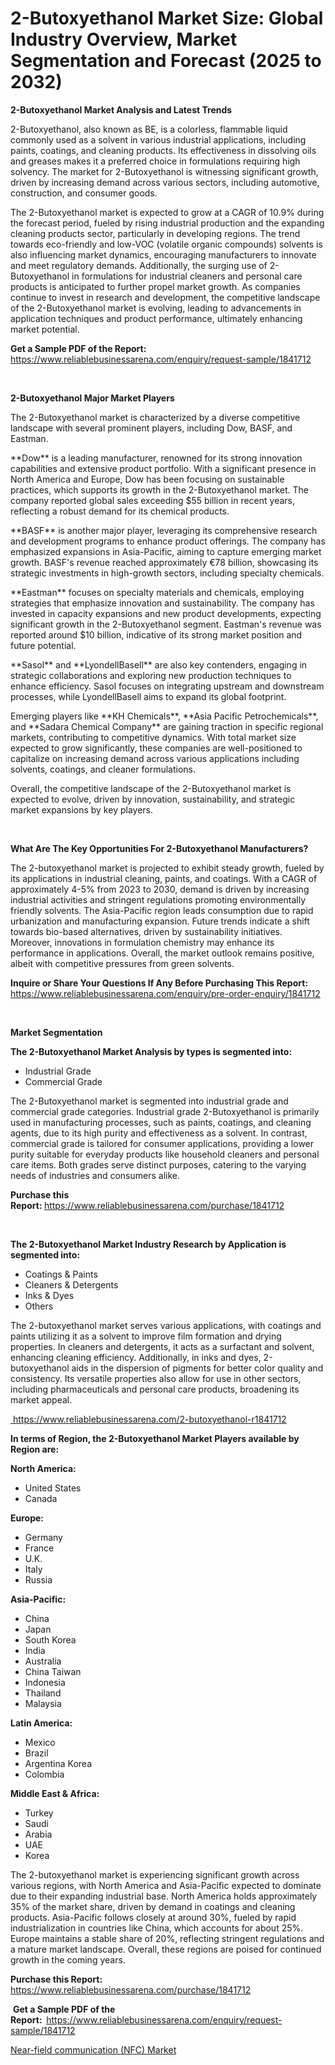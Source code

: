<p><h1>2-Butoxyethanol Market Size: Global Industry Overview, Market Segmentation and Forecast (2025 to 2032)</h1></p><p><strong>2-Butoxyethanol Market Analysis and Latest Trends</strong></p>
<p><p>2-Butoxyethanol, also known as BE, is a colorless, flammable liquid commonly used as a solvent in various industrial applications, including paints, coatings, and cleaning products. Its effectiveness in dissolving oils and greases makes it a preferred choice in formulations requiring high solvency. The market for 2-Butoxyethanol is witnessing significant growth, driven by increasing demand across various sectors, including automotive, construction, and consumer goods.</p><p>The 2-Butoxyethanol market is expected to grow at a CAGR of 10.9% during the forecast period, fueled by rising industrial production and the expanding cleaning products sector, particularly in developing regions. The trend towards eco-friendly and low-VOC (volatile organic compounds) solvents is also influencing market dynamics, encouraging manufacturers to innovate and meet regulatory demands. Additionally, the surging use of 2-Butoxyethanol in formulations for industrial cleaners and personal care products is anticipated to further propel market growth. As companies continue to invest in research and development, the competitive landscape of the 2-Butoxyethanol market is evolving, leading to advancements in application techniques and product performance, ultimately enhancing market potential.</p></p>
<p><strong>Get a Sample PDF of the Report:&nbsp;</strong> <a href="https://www.reliablebusinessarena.com/enquiry/request-sample/1841712?utm_campaign=2175&utm_medium=2&utm_source=Github&utm_content=ia&utm_term=26032025&utm_id=2-butoxyethanol">https://www.reliablebusinessarena.com/enquiry/request-sample/1841712</a></p>
<p>&nbsp;</p>
<p><strong>2-Butoxyethanol Major Market Players</strong></p>
<p><p>The 2-Butoxyethanol market is characterized by a diverse competitive landscape with several prominent players, including Dow, BASF, and Eastman. </p><p>**Dow** is a leading manufacturer, renowned for its strong innovation capabilities and extensive product portfolio. With a significant presence in North America and Europe, Dow has been focusing on sustainable practices, which supports its growth in the 2-Butoxyethanol market. The company reported global sales exceeding $55 billion in recent years, reflecting a robust demand for its chemical products.</p><p>**BASF** is another major player, leveraging its comprehensive research and development programs to enhance product offerings. The company has emphasized expansions in Asia-Pacific, aiming to capture emerging market growth. BASF's revenue reached approximately €78 billion, showcasing its strategic investments in high-growth sectors, including specialty chemicals.</p><p>**Eastman** focuses on specialty materials and chemicals, employing strategies that emphasize innovation and sustainability. The company has invested in capacity expansions and new product developments, expecting significant growth in the 2-Butoxyethanol segment. Eastman's revenue was reported around $10 billion, indicative of its strong market position and future potential.</p><p>**Sasol** and **LyondellBasell** are also key contenders, engaging in strategic collaborations and exploring new production techniques to enhance efficiency. Sasol focuses on integrating upstream and downstream processes, while LyondellBasell aims to expand its global footprint.</p><p>Emerging players like **KH Chemicals**, **Asia Pacific Petrochemicals**, and **Sadara Chemical Company** are gaining traction in specific regional markets, contributing to competitive dynamics. With total market size expected to grow significantly, these companies are well-positioned to capitalize on increasing demand across various applications including solvents, coatings, and cleaner formulations. </p><p>Overall, the competitive landscape of the 2-Butoxyethanol market is expected to evolve, driven by innovation, sustainability, and strategic market expansions by key players.</p></p>
<p>&nbsp;</p>
<p><strong>What Are The Key Opportunities For 2-Butoxyethanol Manufacturers?</strong></p>
<p><p>The 2-butoxyethanol market is projected to exhibit steady growth, fueled by its applications in industrial cleaning, paints, and coatings. With a CAGR of approximately 4-5% from 2023 to 2030, demand is driven by increasing industrial activities and stringent regulations promoting environmentally friendly solvents. The Asia-Pacific region leads consumption due to rapid urbanization and manufacturing expansion. Future trends indicate a shift towards bio-based alternatives, driven by sustainability initiatives. Moreover, innovations in formulation chemistry may enhance its performance in applications. Overall, the market outlook remains positive, albeit with competitive pressures from green solvents.</p></p>
<p><strong>Inquire or Share Your Questions If Any Before Purchasing This Report:</strong> <a href="https://www.reliablebusinessarena.com/enquiry/pre-order-enquiry/1841712?utm_campaign=2175&utm_medium=2&utm_source=Github&utm_content=ia&utm_term=26032025&utm_id=2-butoxyethanol">https://www.reliablebusinessarena.com/enquiry/pre-order-enquiry/1841712</a></p>
<p>&nbsp;</p>
<p><strong>Market Segmentation</strong></p>
<p><strong>The 2-Butoxyethanol Market Analysis by types is segmented into:</strong></p>
<p><ul><li>Industrial Grade</li><li>Commercial Grade</li></ul></p>
<p><p>The 2-Butoxyethanol market is segmented into industrial grade and commercial grade categories. Industrial grade 2-Butoxyethanol is primarily used in manufacturing processes, such as paints, coatings, and cleaning agents, due to its high purity and effectiveness as a solvent. In contrast, commercial grade is tailored for consumer applications, providing a lower purity suitable for everyday products like household cleaners and personal care items. Both grades serve distinct purposes, catering to the varying needs of industries and consumers alike.</p></p>
<p><strong>Purchase this Report:&nbsp;</strong><a href="https://www.reliablebusinessarena.com/purchase/1841712?utm_campaign=2175&utm_medium=2&utm_source=Github&utm_content=ia&utm_term=26032025&utm_id=2-butoxyethanol">https://www.reliablebusinessarena.com/purchase/1841712</a></p>
<p>&nbsp;</p>
<p><strong>The 2-Butoxyethanol Market Industry Research by Application is segmented into:</strong></p>
<p><ul><li>Coatings & Paints</li><li>Cleaners & Detergents</li><li>Inks & Dyes</li><li>Others</li></ul></p>
<p><p>The 2-butoxyethanol market serves various applications, with coatings and paints utilizing it as a solvent to improve film formation and drying properties. In cleaners and detergents, it acts as a surfactant and solvent, enhancing cleaning efficiency. Additionally, in inks and dyes, 2-butoxyethanol aids in the dispersion of pigments for better color quality and consistency. Its versatile properties also allow for use in other sectors, including pharmaceuticals and personal care products, broadening its market appeal.</p></p>
<p><a href="https://www.reliablebusinessarena.com/2-butoxyethanol-r1841712?utm_campaign=2175&utm_medium=2&utm_source=Github&utm_content=ia&utm_term=26032025&utm_id=2-butoxyethanol">&nbsp;https://www.reliablebusinessarena.com/2-butoxyethanol-r1841712</a></p>
<p><strong>In terms of Region, the 2-Butoxyethanol Market Players available by Region are:</strong></p>
<p>
    <p> <strong> North America: </strong>
        <ul>
            <li>United States</li>
            <li>Canada</li>
        </ul>
        </p> 
    <p> <strong> Europe: </strong>
        <ul>
            <li>Germany</li>
            <li>France</li>
            <li>U.K.</li>
            <li>Italy</li>
            <li>Russia</li>
        </ul>
        </p> 
    <p> <strong> Asia-Pacific: </strong>
        <ul>
            <li>China</li>
            <li>Japan</li>
            <li>South Korea</li>
            <li>India</li>
            <li>Australia</li>
            <li>China Taiwan</li>
            <li>Indonesia</li>
            <li>Thailand</li>
            <li>Malaysia</li>
        </ul>
        </p> 
    <p> <strong> Latin America: </strong>
        <ul>
            <li>Mexico</li>
            <li>Brazil</li>
            <li>Argentina Korea</li>
            <li>Colombia</li>
        </ul>
        </p> 
    <p> <strong> Middle East & Africa: </strong>
        <ul>
            <li>Turkey</li>
            <li>Saudi</li>
            <li>Arabia</li>
            <li>UAE</li>
            <li>Korea</li>
        </ul>
    </p>
    </p>
<p><p>The 2-butoxyethanol market is experiencing significant growth across various regions, with North America and Asia-Pacific expected to dominate due to their expanding industrial base. North America holds approximately 35% of the market share, driven by demand in coatings and cleaning products. Asia-Pacific follows closely at around 30%, fueled by rapid industrialization in countries like China, which accounts for about 25%. Europe maintains a stable share of 20%, reflecting stringent regulations and a mature market landscape. Overall, these regions are poised for continued growth in the coming years.</p></p>
<p><strong>Purchase this Report: </strong><a href="https://www.reliablebusinessarena.com/purchase/1841712?utm_campaign=2175&utm_medium=2&utm_source=Github&utm_content=ia&utm_term=26032025&utm_id=2-butoxyethanol">https://www.reliablebusinessarena.com/purchase/1841712</a></p>
<p>&nbsp;<strong>Get a Sample PDF of the Report:&nbsp;&nbsp;</strong><a href="https://www.reliablebusinessarena.com/enquiry/request-sample/1841712?utm_campaign=2175&utm_medium=2&utm_source=Github&utm_content=ia&utm_term=26032025&utm_id=2-butoxyethanol">https://www.reliablebusinessarena.com/enquiry/request-sample/1841712</a></p>
<p><strong></strong></p>
<p><p><a href="https://github.com/ranewknaller/Market-Research-Report-List-1/blob/main/near-field-communication-nfc-market.md?utm_campaign=2175&utm_medium=2&utm_source=Github&utm_content=ia&utm_term=26032025&utm_id=2-butoxyethanol">Near-field communication (NFC) Market</a></p></p>